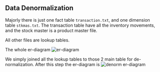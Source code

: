 ## Data Denormalization

Majorly there is just one fact table `transaction.txt`, and one dimension table `stkmas.txt`. The
transaction table have all the inventory movements, and the stock master is a product master file.

All other files are lookup tables.

The whole er-diagram
![er-diagram](https://rawgit.com/ninjapapa/RuiBu/master/docs/erdiagram/er.svg)

We simply joined all the lookup tables to those 2 main table for de-normalization. After this step the
er-diagram is
![denorm er-diagram](https://rawgit.com/ninjapapa/RuiBu/master/docs/erdiagram/denormed_er.svg)